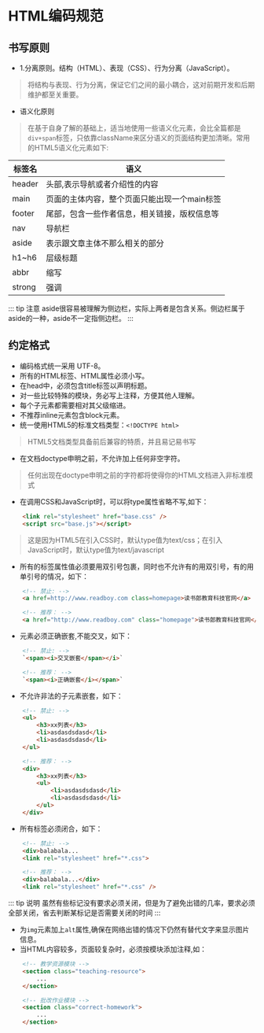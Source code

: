 # HTML编码规范
## 书写原则
* 1.分离原则。结构（HTML）、表现（CSS）、行为分离（JavaScript）。
> 将结构与表现、行为分离，保证它们之间的最小耦合，这对前期开发和后期维护都至关重要。
* 语义化原则
> 在基于自身了解的基础上，适当地使用一些语义化元素，会比全篇都是`div+span`标签，只依靠className来区分语义的页面结构更加清晰。常用的HTML5语义化元素如下:

 标签名 | 语义 
-----|-----
header|头部,表示导航或者介绍性的内容
main|页面的主体内容，整个页面只能出现一个main标签
footer|尾部，包含一些作者信息，相关链接，版权信息等
nav|导航栏
aside|表示跟文章主体不那么相关的部分
h1~h6|层级标题
abbr|缩写
strong|强调

::: tip 注意
aside很容易被理解为侧边栏，实际上两者是包含关系。侧边栏属于aside的一种，aside不一定指侧边栏。
:::


## 约定格式
* 编码格式统一采用 UTF-8。
* 所有的HTML标签、HTML属性必须小写。
* 在head中，必须包含title标签以声明标题。
* 对一些比较特殊的模块，务必写上注释，方便其他人理解。
* 每个子元素都需要相对其父级缩进。
* 不推荐inline元素包含block元素。
* 统一使用HTML5的标准文档类型：`<!DOCTYPE html>`
> HTML5文档类型具备前后兼容的特质，并且易记易书写
* 在文档doctype申明之前，不允许加上任何非空字符。
> 任何出现在doctype申明之前的字符都将使得你的HTML文档进入非标准模式
* 在调用CSS和JavaScript时，可以将type属性省略不写,如下：
```html
	<link rel="stylesheet" href="base.css" />
	<script src="base.js"></script>
```
> 这是因为HTML5在引入CSS时，默认type值为text/css；在引入JavaScript时，默认type值为text/javascript
* 所有的标签属性值必须要用双引号包裹，同时也不允许有的用双引号，有的用单引号的情况，如下：
```html 
    <!-- 禁止: -->
	<a href=http://www.readboy.com class=homepage>读书郎教育科技官网</a>

    <!-- 推荐： -->
	<a href="http://www.readboy.com" class="homepage">读书郎教育科技官网</a>
```

* 元素必须正确嵌套,不能交叉，如下：
```html
    <!-- 禁止: -->
	`<span><i>交叉嵌套</span></i>`

    <!-- 推荐： -->
	`<span><i>正确嵌套</i></span>`
```

* 不允许非法的子元素嵌套，如下：
```html
    <!-- 禁止: -->
	<ul>
		<h3>xx列表</h3>
		<li>asdasdsdasd</li>
		<li>asdasdsdasd</li>
	</ul>

    <!-- 推荐： -->
	<div>
		<h3>xx列表</h3>
		<ul>
			<li>asdasdsdasd</li>
			<li>asdasdsdasd</li>
		</ul>
	</div>
```

* 所有标签必须闭合，如下：
```html
    <!-- 禁止: -->
	<div>balabala...
	<link rel="stylesheet" href="*.css">

    <!-- 推荐： -->
	<div>balabala...</div>
	<link rel="stylesheet" href="*.css" />
```
::: tip 说明
虽然有些标记没有要求必须关闭，但是为了避免出错的几率，要求必须全部关闭，省去判断某标记是否需要关闭的时间
:::

* 为`img`元素加上`alt`属性,确保在网络出错的情况下仍然有替代文字来显示图片信息。
* 当HTML内容较多，页面较复杂时，必须按模块添加注释,如：
```html
	<!-- 教学资源模块 -->
	<section class="teaching-resource">
	    ...
    </section>

	<!-- 批改作业模块 -->
	<section class="correct-homework">
	    ...
    </section>
```